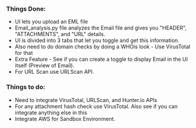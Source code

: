 ### Things Done:

 - UI lets you upload an EML file
 - Email_analysis.py file analyzes the Email file and gives you "HEADER", "ATTACHMENTS", and "URL" details.
 - UI is divided into 3 tabs that let you toggle and get this information.
 - Also need to do domain checks by doing a WHOis look - Use VirusTotal for that
 - Extra Feature - See if you can create a toggle to display Email in the UI itself (Preview of Email).
 - For URL Scan use URLScan API.

### Things to do:

 - Need to integrate VirusTotal, URLScan, and Hunter.io APIs
 - For any attachment hash check use VirusTotal. Also see if you can integrate anything else in this
 - Integrate AWS for Sandbox Environment.

